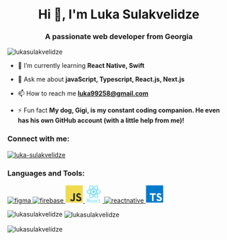 <h1 align="center">Hi 👋, I'm Luka Sulakvelidze</h1>
<h3 align="center">A passionate web developer from Georgia</h3>

<p align="left"> <img src="https://komarev.com/ghpvc/?username=lukasulakvelidze&label=Profile%20views&color=0e75b6&style=flat" alt="lukasulakvelidze" /> </p>

- 🌱 I’m currently learning **React Native, Swift**

- 💬 Ask me about **javaScript, Typescript, React.js, Next.js**

- 📫 How to reach me **luka99258@gmail.com**

- ⚡ Fun fact **My dog, Gigi, is my constant coding companion. He even has his own GitHub account (with a little help from me)!**

<h3 align="left">Connect with me:</h3>
<p align="left">
<a href="https://linkedin.com/in/luka-sulakvelidze" target="_blank"><img align="center" src="https://raw.githubusercontent.com/rahuldkjain/github-profile-readme-generator/master/src/images/icons/Social/linked-in-alt.svg" alt="luka-sulakvelidze" height="30" width="40" /></a>
</p>

<h3 align="left">Languages and Tools:</h3>
<p align="left"> <a href="https://www.figma.com/" target="_blank" rel="noreferrer"> <img src="https://www.vectorlogo.zone/logos/figma/figma-icon.svg" alt="figma" width="40" height="40"/> </a> <a href="https://firebase.google.com/" target="_blank" rel="noreferrer"> <img src="https://www.vectorlogo.zone/logos/firebase/firebase-icon.svg" alt="firebase" width="40" height="40"/> </a> <a href="https://developer.mozilla.org/en-US/docs/Web/JavaScript" target="_blank" rel="noreferrer"> <img src="https://raw.githubusercontent.com/devicons/devicon/master/icons/javascript/javascript-original.svg" alt="javascript" width="40" height="40"/> </a> <a href="https://reactjs.org/" target="_blank" rel="noreferrer"> <img src="https://raw.githubusercontent.com/devicons/devicon/master/icons/react/react-original-wordmark.svg" alt="react" width="40" height="40"/> </a> <a href="https://reactnative.dev/" target="_blank" rel="noreferrer"> <img src="https://reactnative.dev/img/header_logo.svg" alt="reactnative" width="40" height="40"/> </a> <a href="https://www.typescriptlang.org/" target="_blank" rel="noreferrer"> <img src="https://raw.githubusercontent.com/devicons/devicon/master/icons/typescript/typescript-original.svg" alt="typescript" width="40" height="40"/> </a> </p>

<p><img align="left" src="https://github-readme-stats.vercel.app/api/top-langs?username=lukasulakvelidze&show_icons=true&locale=en&layout=compact" alt="lukasulakvelidze" /></p>

<p>&nbsp;<img align="center" src="https://github-readme-stats.vercel.app/api?username=lukasulakvelidze&show_icons=true&locale=en" alt="lukasulakvelidze" /></p>

<p><img align="center" src="https://github-readme-streak-stats.herokuapp.com/?user=lukasulakvelidze&" alt="lukasulakvelidze" /></p>

